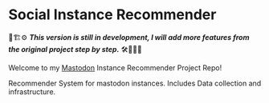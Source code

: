 
# Social Instance Recommender
🚧🏗️⚙ ***This version is still in development, I will add more features from the original project step by step.*** 🛠️👷‍♀️🚀

Welcome to my [Mastodon](https://joinmastodon.org/) Instance Recommender Project Repo!

Recommender System for mastodon instances.
Includes Data collection and infrastructure.
